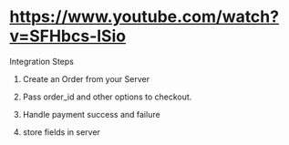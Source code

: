 # https://www.youtube.com/watch?v=SFHbcs-lSio

Integration Steps

1. Create an Order from your Server

2. Pass order_id and other options to checkout.

3. Handle payment success and failure

4. store fields in server